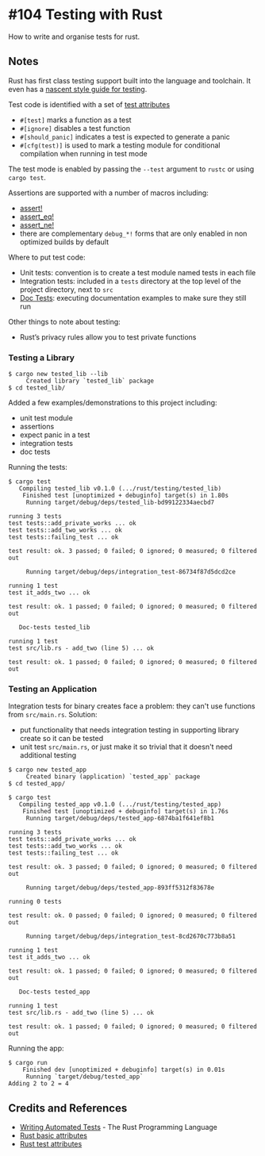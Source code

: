 # #104 Testing with Rust

How to write and organise tests for rust.

## Notes

Rust has first class testing support built into the language and toolchain.
It even has a [nascent style guide for testing](https://doc.rust-lang.org/1.0.0/style/testing/unit.html).

Test code is identified with a set of [test attributes](https://doc.rust-lang.org/reference/attributes/testing.html)

* `#[test]` marks a function as a test
* `#[ignore]` disables a test function
* `#[should_panic]` indicates a test is expected to generate a panic
* `#[cfg(test)]` is used to mark a testing module for conditional compilation when running in test mode

The test mode is enabled by passing the `--test` argument to `rustc` or using `cargo test`.

Assertions are supported with a number of macros including:

* [assert!](https://doc.rust-lang.org/std/macro.assert.html)
* [assert_eq!](https://doc.rust-lang.org/std/macro.assert_eq.html)
* [assert_ne!](https://doc.rust-lang.org/std/macro.assert_ne.html)
* there are complementary `debug_*!` forms that are only enabled in non optimized builds by default

Where to put test code:

* Unit tests: convention is to create a test module named tests in each file
* Integration tests: included in a `tests` directory at the top level of the project directory, next to `src`
* [Doc Tests](https://doc.rust-lang.org/rustdoc/documentation-tests.html): executing documentation examples to make sure they still run

Other things to note about testing:

* Rust’s privacy rules allow you to test private functions


### Testing a Library

```
$ cargo new tested_lib --lib
     Created library `tested_lib` package
$ cd tested_lib/
```

Added a few examples/demonstrations to this project including:

* unit test module
* assertions
* expect panic in a test
* integration tests
* doc tests

Running the tests:

```
$ cargo test
   Compiling tested_lib v0.1.0 (.../rust/testing/tested_lib)
    Finished test [unoptimized + debuginfo] target(s) in 1.80s
     Running target/debug/deps/tested_lib-bd99122334aecbd7

running 3 tests
test tests::add_private_works ... ok
test tests::add_two_works ... ok
test tests::failing_test ... ok

test result: ok. 3 passed; 0 failed; 0 ignored; 0 measured; 0 filtered out

     Running target/debug/deps/integration_test-86734f87d5dcd2ce

running 1 test
test it_adds_two ... ok

test result: ok. 1 passed; 0 failed; 0 ignored; 0 measured; 0 filtered out

   Doc-tests tested_lib

running 1 test
test src/lib.rs - add_two (line 5) ... ok

test result: ok. 1 passed; 0 failed; 0 ignored; 0 measured; 0 filtered out
```

### Testing an Application

Integration tests for binary creates face a problem: they can't use functions from `src/main.rs`.
Solution:

* put functionality that needs integration testing in supporting library create so it can be tested
* unit test `src/main.rs`, or just make it so trivial that it doesn't need additional testing

```
$ cargo new tested_app
     Created binary (application) `tested_app` package
$ cd tested_app/
```

```
$ cargo test
   Compiling tested_app v0.1.0 (.../rust/testing/tested_app)
    Finished test [unoptimized + debuginfo] target(s) in 1.76s
     Running target/debug/deps/tested_app-6874ba1f641ef8b1

running 3 tests
test tests::add_private_works ... ok
test tests::add_two_works ... ok
test tests::failing_test ... ok

test result: ok. 3 passed; 0 failed; 0 ignored; 0 measured; 0 filtered out

     Running target/debug/deps/tested_app-893ff5312f83678e

running 0 tests

test result: ok. 0 passed; 0 failed; 0 ignored; 0 measured; 0 filtered out

     Running target/debug/deps/integration_test-8cd2670c773b8a51

running 1 test
test it_adds_two ... ok

test result: ok. 1 passed; 0 failed; 0 ignored; 0 measured; 0 filtered out

   Doc-tests tested_app

running 1 test
test src/lib.rs - add_two (line 5) ... ok

test result: ok. 1 passed; 0 failed; 0 ignored; 0 measured; 0 filtered out
```

Running the app:
```
$ cargo run
    Finished dev [unoptimized + debuginfo] target(s) in 0.01s
     Running `target/debug/tested_app`
Adding 2 to 2 = 4
```

## Credits and References

* [Writing Automated Tests](https://doc.rust-lang.org/stable/book/ch11-00-testing.html) - The Rust Programming Language
* [Rust basic attributes](https://doc.rust-lang.org/reference/attributes.html#built-in-attributes-index)
* [Rust test attributes](https://doc.rust-lang.org/reference/attributes/testing.html)
